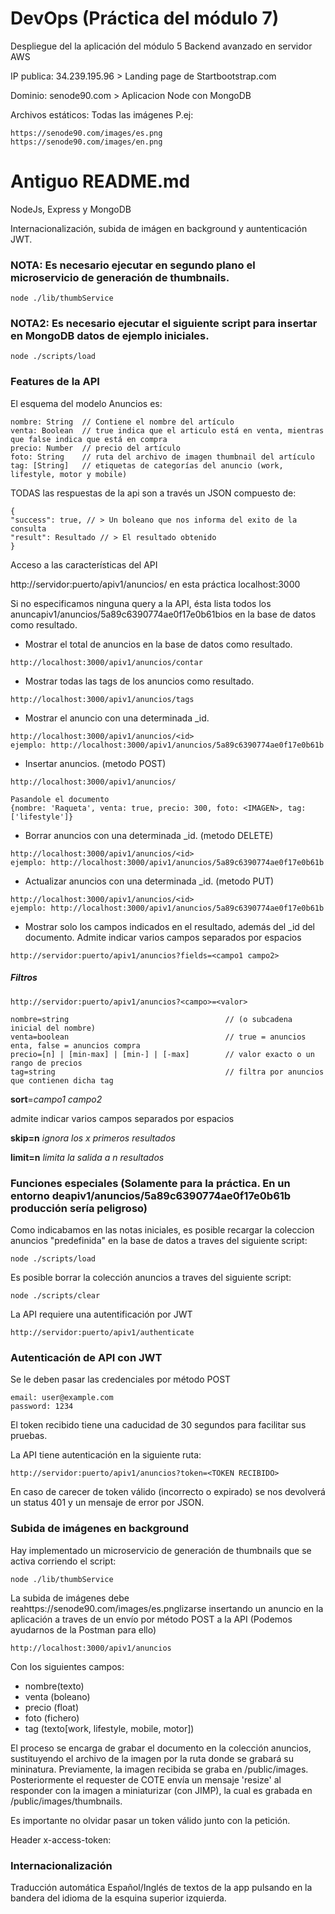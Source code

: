# DevOps (Práctica del módulo 7)

Despliegue del la aplicación del módulo 5 Backend avanzado en servidor AWS

IP publica: 34.239.195.96 > Landing page de Startbootstrap.com


Dominio: senode90.com > Aplicacion Node con MongoDB

Archivos estáticos: Todas las imágenes
P.ej: 

```
https://senode90.com/images/es.png
https://senode90.com/images/en.png
```




Antiguo README.md
=================
NodeJs, Express y MongoDB

Internacionalización, subida de imágen en background y auntenticación JWT.

### NOTA: Es necesario ejecutar en segundo plano el microservicio de generación de thumbnails.

```
node ./lib/thumbService
```

### NOTA2: Es necesario ejecutar el siguiente script para insertar en MongoDB datos de ejemplo iniciales.

```
node ./scripts/load
```

### Features de la API

El esquema del modelo Anuncios es:

    nombre: String  // Contiene el nombre del artículo
    venta: Boolean  // true indica que el articulo está en venta, mientras que false indica que está en compra
    precio: Number  // precio del artículo
    foto: String    // ruta del archivo de imagen thumbnail del artículo
    tag: [String]   // etiquetas de categorías del anuncio (work, lifestyle, motor y mobile)

TODAS las respuestas de la api son a través un JSON compuesto de:

```
{
"success": true, // > Un boleano que nos informa del exito de la consulta
"result": Resultado // > El resultado obtenido
}  
```

Acceso a las características del API

http://servidor:puerto/apiv1/anuncios/
en esta práctica localhost:3000

Si no especificamos ninguna query a la API, ésta lista todos los anuncapiv1/anuncios/5a89c6390774ae0f17e0b61bios en la base de datos como resultado.

* Mostrar el total de anuncios en la base de datos como resultado.

```
http://localhost:3000/apiv1/anuncios/contar
```

* Mostrar todas las tags de los anuncios como resultado.

```
http://localhost:3000/apiv1/anuncios/tags
```

* Mostrar el anuncio con una determinada \_id.

```
http://localhost:3000/apiv1/anuncios/<id>
ejemplo: http://localhost:3000/apiv1/anuncios/5a89c6390774ae0f17e0b61b
```

* Insertar anuncios. (metodo POST)

```
http://localhost:3000/apiv1/anuncios/

Pasandole el documento
{nombre: 'Raqueta', venta: true, precio: 300, foto: <IMAGEN>, tag: ['lifestyle']}
```

* Borrar anuncios con una determinada \_id. (metodo DELETE)

```
http://localhost:3000/apiv1/anuncios/<id>
ejemplo: http://localhost:3000/apiv1/anuncios/5a89c6390774ae0f17e0b61b
```

* Actualizar anuncios con una determinada \_id. (metodo PUT)

```
http://localhost:3000/apiv1/anuncios/<id>
ejemplo: http://localhost:3000/apiv1/anuncios/5a89c6390774ae0f17e0b61b
```

* Mostrar solo los campos indicados en el resultado, además del \_id del documento.
  Admite indicar varios campos separados por espacios

```
http://servidor:puerto/apiv1/anuncios?fields=<campo1 campo2>
```

##### Filtros

```
http://servidor:puerto/apiv1/anuncios?<campo>=<valor>
```

    nombre=string                                   // (o subcadena inicial del nombre)
    venta=boolean                                   // true = anuncios enta, false = anuncios compra
    precio=[n] | [min-max] | [min-] | [-max]        // valor exacto o un rango de precios
    tag=string                                      // filtra por anuncios que contienen dicha tag

**sort**=_campo1 campo2_

admite indicar varios campos separados por espacios

**skip=n** _ignora los x primeros resultados_

**limit=n** _limita la salida a n resultados_

### Funciones especiales (Solamente para la práctica. En un entorno deapiv1/anuncios/5a89c6390774ae0f17e0b61b producción sería peligroso)

Como indicabamos en las notas iniciales, es posible recargar la coleccion anuncios "predefinida"
en la base de datos a traves del siguiente script:

```
node ./scripts/load
```

Es posible borrar la colección anuncios a traves del siguiente script:

```
node ./scripts/clear
```

La API requiere una autentificación por JWT

```
http://servidor:puerto/apiv1/authenticate
```

### Autenticación de API con JWT

Se le deben pasar las credenciales por método POST

```
email: user@example.com
password: 1234
```

El token recibido tiene una caducidad de 30 segundos para facilitar sus pruebas.

La API tiene autenticación en la siguiente ruta:

```
http://servidor:puerto/apiv1/anuncios?token=<TOKEN RECIBIDO>
```

En caso de carecer de token válido (incorrecto o expirado) se nos devolverá un status 401 y un mensaje de error por JSON.

### Subida de imágenes en background

Hay implementado un microservicio de generación de thumbnails que se activa corriendo el script:

```
node ./lib/thumbService
```

La subida de imágenes debe reahttps://senode90.com/images/es.pnglizarse insertando un anuncio en la aplicación a traves de un envío por método POST a la API (Podemos ayudarnos de la Postman para ello)

```
http://localhost:3000/apiv1/anuncios
```

Con los siguientes campos:

* nombre(texto)
* venta (boleano)
* precio (float)
* foto (fichero)
* tag (texto[work, lifestyle, mobile, motor])

El proceso se encarga de grabar el documento en la colección anuncios, sustituyendo el archivo de la imagen por la ruta donde se grabará su mininatura. Previamente, la imagen recibida se graba en /public/images. Posteriormente el requester de COTE envía un mensaje 'resize' al responder con la imagen a miniaturizar (con JIMP), la cual es grabada en /public/images/thumbnails.

Es importante no olvidar pasar un token válido junto con la petición.

Header
x-access-token: <TOKEN>

### Internacionalización

Traducción automática Español/Inglés de textos de la app pulsando en la bandera del idioma de la esquina superior izquierda.

